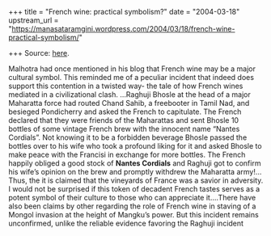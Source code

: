 +++
title = "French wine: practical symbolism?"
date = "2004-03-18"
upstream_url = "https://manasataramgini.wordpress.com/2004/03/18/french-wine-practical-symbolism/"

+++
Source: [here](https://manasataramgini.wordpress.com/2004/03/18/french-wine-practical-symbolism/).

Malhotra had once mentioned in his blog that French wine may be a major
cultural symbol. This reminded me of a peculiar incident that indeed
does support this contention in a twisted way- the tale of how French
wines mediated in a civilizational clash. …Raghuji Bhosle at the head of
a major Maharatta force had routed Chand Sahib, a freebooter in Tamil
Nad, and besieged Pondicherry and asked the French to capitulate. The
French declared that they were friends of the Maharattas and sent Bhosle
10 bottles of some vintage French brew with the innocent name “Nantes
Cordials”. Not knowing it to be a forbidden beverage Bhosle passed the
bottles over to his wife who took a profound liking for it and asked
Bhosle to make peace with the Francisi in exchange for more bottles. The
French happily obliged a good stock of **Nantes Cordials** and Raghuji
got to confirm his wife’s opinion on the brew and promptly withdrew the
Maharatta army!…Thus, the it is claimed that the vineyards of France was
a savior in adversity. I would not be surprised if this token of
decadent French tastes serves as a potent symbol of their culture to
those who can appreciate it….There have also been claims by other
regarding the role of French wine in staving of a Mongol invasion at the
height of Mangku’s power. But this incident remains unconfirmed, unlike
the reliable evidence favoring the Raghuji incident

